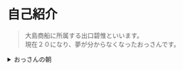 # 自己紹介  
>大島商船に所属する出口碧惟といいます。  
>現在２０になり、夢が分からなくなったおっさんです。
<details>
  <summary>おっさんの朝</summary>
  おっさんの朝は心臓に悪い携帯のアラームから始まります。<br>  
  最近アラーム音に文句を言われたので、たまたま携帯に入っていた<br>
  「リンダリンダ」にアラームを変えました。<br>
  </details>
